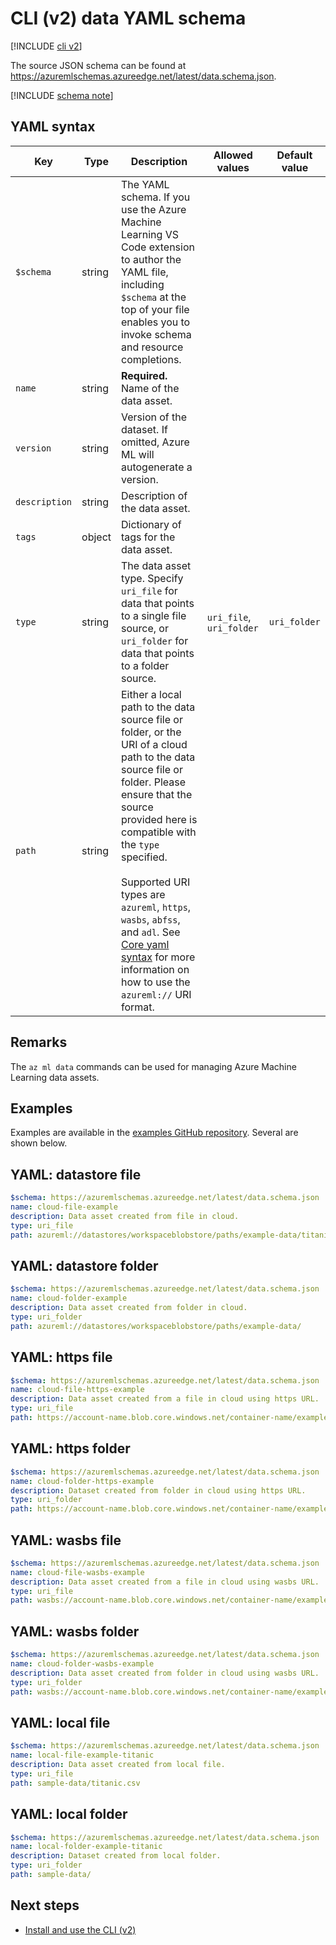 
# CLI (v2) data YAML schema

[!INCLUDE [cli v2](../../includes/machine-learning-cli-v2.md)]

The source JSON schema can be found at https://azuremlschemas.azureedge.net/latest/data.schema.json.



[!INCLUDE [schema note](../../includes/machine-learning-preview-old-json-schema-note.md)]

## YAML syntax

| Key | Type | Description | Allowed values | Default value |
| --- | ---- | ----------- | -------------- | ------------- |
| `$schema` | string | The YAML schema. If you use the Azure Machine Learning VS Code extension to author the YAML file, including `$schema` at the top of your file enables you to invoke schema and resource completions. | | |
| `name` | string | **Required.** Name of the data asset. | | |
| `version` | string | Version of the dataset. If omitted, Azure ML will autogenerate a version. | | |
| `description` | string | Description of the data asset. | | |
| `tags` | object | Dictionary of tags for the data asset. | | |
| `type` | string | The data asset type. Specify `uri_file` for data that points to a single file source, or `uri_folder` for data that points to a folder source. | `uri_file`, `uri_folder` | `uri_folder` |
| `path` | string | Either a local path to the data source file or folder, or the URI of a cloud path to the data source file or folder. Please ensure that the source provided here is compatible with the `type` specified. <br><br> Supported URI types are `azureml`, `https`, `wasbs`, `abfss`, and `adl`. See [Core yaml syntax](reference-yaml-core-syntax.md) for more information on how to use the `azureml://` URI format. | | |

## Remarks

The `az ml data` commands can be used for managing Azure Machine Learning data assets.

## Examples

Examples are available in the [examples GitHub repository](https://github.com/Azure/azureml-examples/tree/main/cli/assets/data). Several are shown below.

## YAML: datastore file

```yaml
$schema: https://azuremlschemas.azureedge.net/latest/data.schema.json
name: cloud-file-example
description: Data asset created from file in cloud.
type: uri_file
path: azureml://datastores/workspaceblobstore/paths/example-data/titanic.csv
```

## YAML: datastore folder

```yaml
$schema: https://azuremlschemas.azureedge.net/latest/data.schema.json
name: cloud-folder-example
description: Data asset created from folder in cloud.
type: uri_folder
path: azureml://datastores/workspaceblobstore/paths/example-data/
```

## YAML: https file

```yaml
$schema: https://azuremlschemas.azureedge.net/latest/data.schema.json
name: cloud-file-https-example
description: Data asset created from a file in cloud using https URL.
type: uri_file
path: https://account-name.blob.core.windows.net/container-name/example-data/titanic.csv
```

## YAML: https folder

```yaml
$schema: https://azuremlschemas.azureedge.net/latest/data.schema.json
name: cloud-folder-https-example
description: Dataset created from folder in cloud using https URL.
type: uri_folder
path: https://account-name.blob.core.windows.net/container-name/example-data/
```

## YAML: wasbs file

```yaml
$schema: https://azuremlschemas.azureedge.net/latest/data.schema.json
name: cloud-file-wasbs-example
description: Data asset created from a file in cloud using wasbs URL.
type: uri_file
path: wasbs://account-name.blob.core.windows.net/container-name/example-data/titanic.csv
```

## YAML: wasbs folder

```yaml
$schema: https://azuremlschemas.azureedge.net/latest/data.schema.json
name: cloud-folder-wasbs-example
description: Data asset created from folder in cloud using wasbs URL.
type: uri_folder
path: wasbs://account-name.blob.core.windows.net/container-name/example-data/
```

## YAML: local file

```yaml
$schema: https://azuremlschemas.azureedge.net/latest/data.schema.json
name: local-file-example-titanic
description: Data asset created from local file.
type: uri_file
path: sample-data/titanic.csv

```

## YAML: local folder

```yaml
$schema: https://azuremlschemas.azureedge.net/latest/data.schema.json
name: local-folder-example-titanic
description: Dataset created from local folder.
type: uri_folder
path: sample-data/

```

## Next steps

- [Install and use the CLI (v2)](how-to-configure-cli.md)
